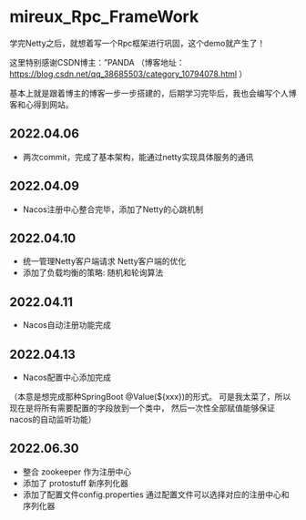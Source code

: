 # mireux_Rpc_FrameWork

学完Netty之后，就想着写一个Rpc框架进行巩固，这个demo就产生了！

这里特别感谢CSDN博主：”PANDA （博客地址：https://blog.csdn.net/qq_38685503/category_10794078.html ）

基本上就是跟着博主的博客一步一步搭建的，后期学习完毕后，我也会编写个人博客和心得到网站。

## 2022.04.06

- 两次commit，完成了基本架构，能通过netty实现具体服务的通讯

## 2022.04.09

- Nacos注册中心整合完毕，添加了Netty的心跳机制

## 2022.04.10

- 统一管理Netty客户端请求 Netty客户端的优化
- 添加了负载均衡的策略: 随机和轮询算法

## 2022.04.11

- Nacos自动注册功能完成

## 2022.04.13

- Nacos配置中心添加完成

（本意是想完成那种SpringBoot @Value(${xxx})的形式。
可是我太菜了，所以现在是将所有需要配置的字段放到一个类中，
然后一次性全部赋值能够保证nacos的自动监听功能）

## 2022.06.30

- 整合 zookeeper 作为注册中心
- 添加了 protostuff 新序列化器
- 添加了配置文件config.properties 通过配置文件可以选择对应的注册中心和序列化器


